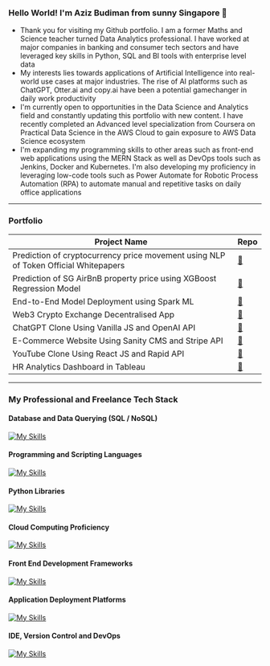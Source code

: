 ### Hello World! I'm Aziz Budiman from sunny Singapore 👋

* Thank you for visiting my Github portfolio. I am a former Maths and Science teacher turned Data Analytics professional. I have worked at major companies in banking and consumer tech sectors and have leveraged key skills in Python, SQL and BI tools with enterprise level data
* My interests lies towards applications of Artificial Intelligence into real-world use cases at major industries. The rise of AI platforms such as ChatGPT, Otter.ai and copy.ai have been a potential gamechanger in daily work productivity
* I'm currently open to opportunities in the Data Science and Analytics field and constantly updating this portfolio with new content. I have recently completed an Advanced level specialization from Coursera on Practical Data Science in the AWS Cloud to gain exposure to AWS Data Science ecosystem
* I'm expanding my programming skills to other areas such as front-end web applications using the MERN Stack as well as DevOps tools such as Jenkins, Docker and Kubernetes. I'm also developing my proficiency in leveraging low-code tools such as Power Automate for Robotic Process Automation (RPA) to automate manual and repetitive tasks on daily office applications

---
### Portfolio

| Project Name | Repo |
| ------ | ---- |
| Prediction of cryptocurrency price movement using NLP of Token Official Whitepapers | [🔗](https://github.com/athkpro/ProjectWhitePaper) |
| Prediction of SG AirBnB property price using XGBoost Regression Model | [🔗](https://github.com/aziz0519/airbnbpropertypricing) |
| End-to-End Model Deployment using Spark ML | [🔗](https://github.com/aziz0519/sparkml-model-deployment) |
| Web3 Crypto Exchange Decentralised App | [🔗](https://github.com/aziz0519/cryto-exchange-dapp-project) |
| ChatGPT Clone Using Vanilla JS and OpenAI API | [🔗](https://github.com/aziz0519/Codex-Chatbot-Project) |
| E-Commerce Website Using Sanity CMS and Stripe API | [🔗](https://github.com/aziz0519/ecommerce_project_sanity_stripe) |
| YouTube Clone Using React JS and Rapid API | [🔗](https://github.com/aziz0519/YouTube-Clone-Project-ReactJS) |
| HR Analytics Dashboard in Tableau | [🔗](https://public.tableau.com/app/profile/azizbk1919/viz/HRDashboard2_15933573880420/Overview) |



---
### My Professional and Freelance Tech Stack

#### Database and Data Querying (SQL / NoSQL)
 [![My Skills](https://skillicons.dev/icons?i=mysql,postgres,mongodb,redis)](https://skillicons.dev)

#### Programming and Scripting Languages
 [![My Skills](https://skillicons.dev/icons?i=py,r,latex,powershell,rust)](https://skillicons.dev)
 
#### Python Libraries
 [![My Skills](https://skillicons.dev/icons?i=selenium,pytorch,tensorflow)](https://skillicons.dev)

#### Cloud Computing Proficiency
 [![My Skills](https://skillicons.dev/icons?i=aws,gcp)](https://skillicons.dev)

#### Front End Development Frameworks
 [![My Skills](https://skillicons.dev/icons?i=html,css,js,react,nextjs,tailwind,fastapi,django,flask,nodejs,express&perline=3)](https://skillicons.dev)
 
#### Application Deployment Platforms
 [![My Skills](https://skillicons.dev/icons?i=netlify,vercel)](https://skillicons.dev)

#### IDE, Version Control and DevOps
 [![My Skills](https://skillicons.dev/icons?i=vscode,eclipse,git,jenkins,docker,kubernetes&perline=3)](https://skillicons.dev)

